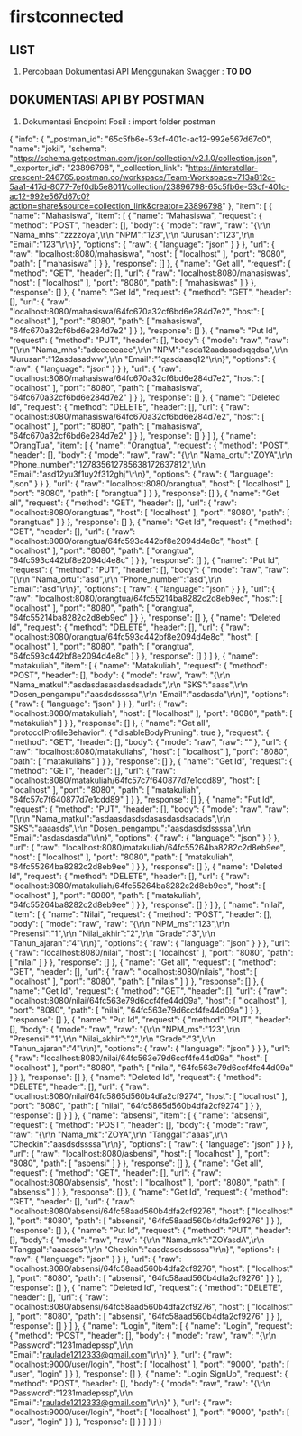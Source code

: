 # firstconnected
## LIST
1. Percobaan Dokumentasi API Menggunakan Swagger : <b> TO DO </b>

## DOKUMENTASI API BY POSTMAN
1. Dokumentasi Endpoint Fosil : import folder postman


{
	"info": {
		"_postman_id": "65c5fb6e-53cf-401c-ac12-992e567d67c0",
		"name": "jokii",
		"schema": "https://schema.getpostman.com/json/collection/v2.1.0/collection.json",
		"_exporter_id": "23896798",
		"_collection_link": "https://interstellar-crescent-246765.postman.co/workspace/Team-Workspace~713a812c-5aa1-417d-8077-7ef0db5e8011/collection/23896798-65c5fb6e-53cf-401c-ac12-992e567d67c0?action=share&source=collection_link&creator=23896798"
	},
	"item": [
		{
			"name": "Mahasiswa",
			"item": [
				{
					"name": "Mahasiswa",
					"request": {
						"method": "POST",
						"header": [],
						"body": {
							"mode": "raw",
							"raw": "{\r\n    \"Nama_mhs\":\"zzzzoya\",\r\n    \"NPM\":\"123\",\r\n    \"Jurusan\":\"123\",\r\n    \"Email\":\"123\"\r\n}",
							"options": {
								"raw": {
									"language": "json"
								}
							}
						},
						"url": {
							"raw": "localhost:8080/mahasiswa",
							"host": [
								"localhost"
							],
							"port": "8080",
							"path": [
								"mahasiswa"
							]
						}
					},
					"response": []
				},
				{
					"name": "Get all",
					"request": {
						"method": "GET",
						"header": [],
						"url": {
							"raw": "localhost:8080/mahasiswas",
							"host": [
								"localhost"
							],
							"port": "8080",
							"path": [
								"mahasiswas"
							]
						}
					},
					"response": []
				},
				{
					"name": "Get Id",
					"request": {
						"method": "GET",
						"header": [],
						"url": {
							"raw": "localhost:8080/mahasiswa/64fc670a32cf6bd6e284d7e2",
							"host": [
								"localhost"
							],
							"port": "8080",
							"path": [
								"mahasiswa",
								"64fc670a32cf6bd6e284d7e2"
							]
						}
					},
					"response": []
				},
				{
					"name": "Put Id",
					"request": {
						"method": "PUT",
						"header": [],
						"body": {
							"mode": "raw",
							"raw": "{\r\n    \"Nama_mhs\":\"adeeeeeaee\",\r\n    \"NPM\":\"asda12aadasadsqqdsa\",\r\n    \"Jurusan\":\"12asdasadww\",\r\n    \"Email\":\"1qasdaasq12\"\r\n}",
							"options": {
								"raw": {
									"language": "json"
								}
							}
						},
						"url": {
							"raw": "localhost:8080/mahasiswa/64fc670a32cf6bd6e284d7e2",
							"host": [
								"localhost"
							],
							"port": "8080",
							"path": [
								"mahasiswa",
								"64fc670a32cf6bd6e284d7e2"
							]
						}
					},
					"response": []
				},
				{
					"name": "Deleted Id",
					"request": {
						"method": "DELETE",
						"header": [],
						"url": {
							"raw": "localhost:8080/mahasiswa/64fc670a32cf6bd6e284d7e2",
							"host": [
								"localhost"
							],
							"port": "8080",
							"path": [
								"mahasiswa",
								"64fc670a32cf6bd6e284d7e2"
							]
						}
					},
					"response": []
				}
			]
		},
		{
			"name": "OrangTua",
			"item": [
				{
					"name": "Orangtua",
					"request": {
						"method": "POST",
						"header": [],
						"body": {
							"mode": "raw",
							"raw": "{\r\n    \"Nama_ortu\":\"ZOYA\",\r\n    \"Phone_number\":\"127835612785638172637812\",\r\n    \"Email\":\"asd12yu3f1uy2f312ghj\"\r\n}",
							"options": {
								"raw": {
									"language": "json"
								}
							}
						},
						"url": {
							"raw": "localhost:8080/orangtua",
							"host": [
								"localhost"
							],
							"port": "8080",
							"path": [
								"orangtua"
							]
						}
					},
					"response": []
				},
				{
					"name": "Get all",
					"request": {
						"method": "GET",
						"header": [],
						"url": {
							"raw": "localhost:8080/orangtuas",
							"host": [
								"localhost"
							],
							"port": "8080",
							"path": [
								"orangtuas"
							]
						}
					},
					"response": []
				},
				{
					"name": "Get Id",
					"request": {
						"method": "GET",
						"header": [],
						"url": {
							"raw": "localhost:8080/orangtua/64fc593c442bf8e2094d4e8c",
							"host": [
								"localhost"
							],
							"port": "8080",
							"path": [
								"orangtua",
								"64fc593c442bf8e2094d4e8c"
							]
						}
					},
					"response": []
				},
				{
					"name": "Put Id",
					"request": {
						"method": "PUT",
						"header": [],
						"body": {
							"mode": "raw",
							"raw": "{\r\n    \"Nama_ortu\":\"asd\",\r\n    \"Phone_number\":\"asd\",\r\n    \"Email\":\"asd\"\r\n}",
							"options": {
								"raw": {
									"language": "json"
								}
							}
						},
						"url": {
							"raw": "localhost:8080/orangtua/64fc55214ba8282c2d8eb9ec",
							"host": [
								"localhost"
							],
							"port": "8080",
							"path": [
								"orangtua",
								"64fc55214ba8282c2d8eb9ec"
							]
						}
					},
					"response": []
				},
				{
					"name": "Deleted Id",
					"request": {
						"method": "DELETE",
						"header": [],
						"url": {
							"raw": "localhost:8080/orangtua/64fc593c442bf8e2094d4e8c",
							"host": [
								"localhost"
							],
							"port": "8080",
							"path": [
								"orangtua",
								"64fc593c442bf8e2094d4e8c"
							]
						}
					},
					"response": []
				}
			]
		},
		{
			"name": "matakuliah",
			"item": [
				{
					"name": "Matakuliah",
					"request": {
						"method": "POST",
						"header": [],
						"body": {
							"mode": "raw",
							"raw": "{\r\n    \"Nama_matkul\":\"asdasdasasdasdsadads\",\r\n    \"SKS\":\"aaas\",\r\n    \"Dosen_pengampu\":\"aasdsdssssa\",\r\n    \"Email\":\"asdasda\"\r\n}",
							"options": {
								"raw": {
									"language": "json"
								}
							}
						},
						"url": {
							"raw": "localhost:8080/matakuliah",
							"host": [
								"localhost"
							],
							"port": "8080",
							"path": [
								"matakuliah"
							]
						}
					},
					"response": []
				},
				{
					"name": "Get all",
					"protocolProfileBehavior": {
						"disableBodyPruning": true
					},
					"request": {
						"method": "GET",
						"header": [],
						"body": {
							"mode": "raw",
							"raw": ""
						},
						"url": {
							"raw": "localhost:8080/matakuliahs",
							"host": [
								"localhost"
							],
							"port": "8080",
							"path": [
								"matakuliahs"
							]
						}
					},
					"response": []
				},
				{
					"name": "Get Id",
					"request": {
						"method": "GET",
						"header": [],
						"url": {
							"raw": "localhost:8080/matakuliah/64fc57c7f640877d7e1cdd89",
							"host": [
								"localhost"
							],
							"port": "8080",
							"path": [
								"matakuliah",
								"64fc57c7f640877d7e1cdd89"
							]
						}
					},
					"response": []
				},
				{
					"name": "Put Id",
					"request": {
						"method": "PUT",
						"header": [],
						"body": {
							"mode": "raw",
							"raw": "{\r\n    \"Nama_matkul\":\"asdaasdasdsdasasdasdsadads\",\r\n    \"SKS\":\"aaaasds\",\r\n    \"Dosen_pengampu\":\"aasdasdsdssssa\",\r\n    \"Email\":\"asdasdasda\"\r\n}",
							"options": {
								"raw": {
									"language": "json"
								}
							}
						},
						"url": {
							"raw": "localhost:8080/matakuliah/64fc55264ba8282c2d8eb9ee",
							"host": [
								"localhost"
							],
							"port": "8080",
							"path": [
								"matakuliah",
								"64fc55264ba8282c2d8eb9ee"
							]
						}
					},
					"response": []
				},
				{
					"name": "Deleted Id",
					"request": {
						"method": "DELETE",
						"header": [],
						"url": {
							"raw": "localhost:8080/matakuliah/64fc55264ba8282c2d8eb9ee",
							"host": [
								"localhost"
							],
							"port": "8080",
							"path": [
								"matakuliah",
								"64fc55264ba8282c2d8eb9ee"
							]
						}
					},
					"response": []
				}
			]
		},
		{
			"name": "nilai",
			"item": [
				{
					"name": "Nilai",
					"request": {
						"method": "POST",
						"header": [],
						"body": {
							"mode": "raw",
							"raw": "{\r\n    \"NPM_ms\":\"123\",\r\n    \"Presensi\":\"1\",\r\n    \"Nilai_akhir\":\"2\",\r\n    \"Grade\":\"3\",\r\n    \"Tahun_ajaran\":\"4\"\r\n}",
							"options": {
								"raw": {
									"language": "json"
								}
							}
						},
						"url": {
							"raw": "localhost:8080/nilai",
							"host": [
								"localhost"
							],
							"port": "8080",
							"path": [
								"nilai"
							]
						}
					},
					"response": []
				},
				{
					"name": "Get all",
					"request": {
						"method": "GET",
						"header": [],
						"url": {
							"raw": "localhost:8080/nilais",
							"host": [
								"localhost"
							],
							"port": "8080",
							"path": [
								"nilais"
							]
						}
					},
					"response": []
				},
				{
					"name": "Get Id",
					"request": {
						"method": "GET",
						"header": [],
						"url": {
							"raw": "localhost:8080/nilai/64fc563e79d6ccf4fe44d09a",
							"host": [
								"localhost"
							],
							"port": "8080",
							"path": [
								"nilai",
								"64fc563e79d6ccf4fe44d09a"
							]
						}
					},
					"response": []
				},
				{
					"name": "Put Id",
					"request": {
						"method": "PUT",
						"header": [],
						"body": {
							"mode": "raw",
							"raw": "{\r\n    \"NPM_ms\":\"123\",\r\n    \"Presensi\":\"1\",\r\n    \"Nilai_akhir\":\"2\",\r\n    \"Grade\":\"3\",\r\n    \"Tahun_ajaran\":\"4\"\r\n}",
							"options": {
								"raw": {
									"language": "json"
								}
							}
						},
						"url": {
							"raw": "localhost:8080/nilai/64fc563e79d6ccf4fe44d09a",
							"host": [
								"localhost"
							],
							"port": "8080",
							"path": [
								"nilai",
								"64fc563e79d6ccf4fe44d09a"
							]
						}
					},
					"response": []
				},
				{
					"name": "Deleted Id",
					"request": {
						"method": "DELETE",
						"header": [],
						"url": {
							"raw": "localhost:8080/nilai/64fc5865d560b4dfa2cf9274",
							"host": [
								"localhost"
							],
							"port": "8080",
							"path": [
								"nilai",
								"64fc5865d560b4dfa2cf9274"
							]
						}
					},
					"response": []
				}
			]
		},
		{
			"name": "absensi",
			"item": [
				{
					"name": "absensi",
					"request": {
						"method": "POST",
						"header": [],
						"body": {
							"mode": "raw",
							"raw": "{\r\n    \"Nama_mk\":\"ZOYA\",\r\n    \"Tanggal\":\"aaas\",\r\n    \"Checkin\":\"aasdsdssssa\"\r\n}",
							"options": {
								"raw": {
									"language": "json"
								}
							}
						},
						"url": {
							"raw": "localhost:8080/asbensi",
							"host": [
								"localhost"
							],
							"port": "8080",
							"path": [
								"asbensi"
							]
						}
					},
					"response": []
				},
				{
					"name": "Get all",
					"request": {
						"method": "GET",
						"header": [],
						"url": {
							"raw": "localhost:8080/absensis",
							"host": [
								"localhost"
							],
							"port": "8080",
							"path": [
								"absensis"
							]
						}
					},
					"response": []
				},
				{
					"name": "Get Id",
					"request": {
						"method": "GET",
						"header": [],
						"url": {
							"raw": "localhost:8080/absensi/64fc58aad560b4dfa2cf9276",
							"host": [
								"localhost"
							],
							"port": "8080",
							"path": [
								"absensi",
								"64fc58aad560b4dfa2cf9276"
							]
						}
					},
					"response": []
				},
				{
					"name": "Put Id",
					"request": {
						"method": "PUT",
						"header": [],
						"body": {
							"mode": "raw",
							"raw": "{\r\n    \"Nama_mk\":\"ZOYasdA\",\r\n    \"Tanggal\":\"aaaasds\",\r\n    \"Checkin\":\"aasdasdsdssssa\"\r\n}",
							"options": {
								"raw": {
									"language": "json"
								}
							}
						},
						"url": {
							"raw": "localhost:8080/absensi/64fc58aad560b4dfa2cf9276",
							"host": [
								"localhost"
							],
							"port": "8080",
							"path": [
								"absensi",
								"64fc58aad560b4dfa2cf9276"
							]
						}
					},
					"response": []
				},
				{
					"name": "Deleted Id",
					"request": {
						"method": "DELETE",
						"header": [],
						"url": {
							"raw": "localhost:8080/absensi/64fc58aad560b4dfa2cf9276",
							"host": [
								"localhost"
							],
							"port": "8080",
							"path": [
								"absensi",
								"64fc58aad560b4dfa2cf9276"
							]
						}
					},
					"response": []
				}
			]
		},
		{
			"name": "Login",
			"item": [
				{
					"name": "Login",
					"request": {
						"method": "POST",
						"header": [],
						"body": {
							"mode": "raw",
							"raw": "{\r\n    \"Password\":\"1231madepssp\",\r\n    \"Email\":\"raulade1212333@gmail.com\"\r\n}"
						},
						"url": {
							"raw": "localhost:9000/user/login",
							"host": [
								"localhost"
							],
							"port": "9000",
							"path": [
								"user",
								"login"
							]
						}
					},
					"response": []
				},
				{
					"name": "Login SignUp",
					"request": {
						"method": "POST",
						"header": [],
						"body": {
							"mode": "raw",
							"raw": "{\r\n    \"Password\":\"1231madepssp\",\r\n    \"Email\":\"raulade1212333@gmail.com\"\r\n}"
						},
						"url": {
							"raw": "localhost:9000/user/login",
							"host": [
								"localhost"
							],
							"port": "9000",
							"path": [
								"user",
								"login"
							]
						}
					},
					"response": []
				}
			]
		}
	]
}
